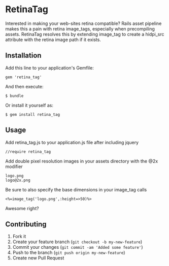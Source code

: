 # RetinaTag

Interested in making your web-sites retina compatible? Rails asset pipeline makes this a pain with retina image_tags, especially when precompiling assets. RetinaTag resolves this by extending image_tag to create a hidpi_src attribute with the retina image path if it exists.

## Installation

Add this line to your application's Gemfile:

    gem 'retina_tag'

And then execute:

    $ bundle

Or install it yourself as:

    $ gem install retina_tag


## Usage

Add retina_tag.js to your application.js file after including jquery

    //require retina_tag

Add double pixel resolution images in your assets directory with the @2x modifier

    logo.png
    logo@2x.png

Be sure to also specify the base dimensions in your image_tag calls

    <%=image_tag('logo.png',:height=>50)%>

Awesome right?

## Contributing

1. Fork it
2. Create your feature branch (`git checkout -b my-new-feature`)
3. Commit your changes (`git commit -am 'Added some feature'`)
4. Push to the branch (`git push origin my-new-feature`)
5. Create new Pull Request
